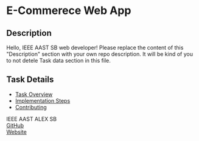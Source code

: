# E-Commerece Web App

## Description

Hello, IEEE AAST SB web developer! Please replace the content of this "Description" section with your own repo description.
It will be kind of you to not detele Task data section in this file.


## Task Details
- [Task Overview](TaskDocs/TaskReadMeFile.md)
- [Implementation Steps](TaskDocs/ImplementationSteps.md)
- [Contributing](TaskDocs/Contributing.md)

IEEE AAST ALEX SB
<br />
[GitHub](https://github.com/IEEE-AAST-Alexandria-Student-Branch)
<br />
[Website](https://ieeeaast.org/)



